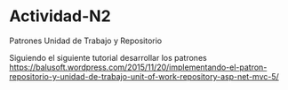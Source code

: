 # Actividad-N2
Patrones Unidad de Trabajo y Repositorio

Siguiendo el siguiente tutorial desarrollar los patrones 
https://balusoft.wordpress.com/2015/11/20/implementando-el-patron-repositorio-y-unidad-de-trabajo-unit-of-work-repository-asp-net-mvc-5/
